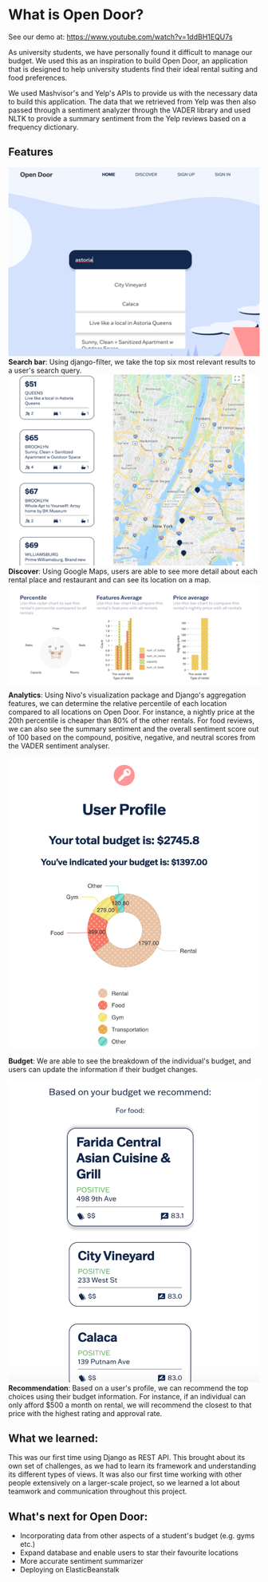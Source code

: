 # What is Open Door?
See our demo at: https://www.youtube.com/watch?v=1ddBH1EQU7s

  As university students, we have personally found it difficult to manage our budget. We used this as
  an inspiration to build Open Door, an application that is designed to help university students find their
  ideal rental suiting and food preferences.
 
  We used Mashvisor's and Yelp's APIs to provide us with the necessary data to build this application. The data
  that we retrieved from Yelp was then also passed through a sentiment analyzer through the VADER library
  and used NLTK to provide a summary sentiment from the Yelp reviews based on a frequency dictionary.

## Features
![Search-page](https://github.com/xsharonhe/open_door/blob/main/frontend/src/scenes/assets/search.png)
<b> Search bar</b>: Using django-filter, we take the top six most relevant results to a user's search query.
![Discover-page](https://github.com/xsharonhe/open_door/blob/main/frontend/src/scenes/assets/discover.png)
<b> Discover</b>: Using Google Maps, users are able to see more detail about each rental place and restaurant and can see its location on a map.
![Analytics-page](https://github.com/xsharonhe/open_door/blob/main/frontend/src/scenes/assets/analytics.png)
<b> Analytics</b>: Using Nivo's visualization package and Django's aggregation features,
              we can determine the relative percentile of each location compared to all locations on Open Door.
              For instance, a nightly price at the 20th percentile is cheaper than 80% of the other rentals.
              For food reviews, we can also see the summary sentiment and the overall sentiment score out of 100
              based on the compound, positive, negative, and neutral scores from the VADER sentiment analyser.
              
![Budget-page](https://github.com/xsharonhe/open_door/blob/main/frontend/src/scenes/assets/budget.png)
             
<b> Budget</b>: We are able to see the breakdown of the individual's budget, and users can update 
              the information if their budget changes.

![Recommendation-page](https://github.com/xsharonhe/open_door/blob/main/frontend/src/scenes/assets/recommendation.png)
              <b> Recommendation</b>: Based on a user's profile, we can recommend the top choices using their 
              budget information. For instance, if an individual can only afford $500 a month on rental, we will
              recommend the closest to that price with the highest rating and approval rate.
      
 ## What we learned:
 This was our first time using Django as REST API. This brought about its own set of challenges,
 as we had to learn its framework and understanding its different types of views.
 It was also our first time working with other people extensively on a larger-scale project, so we learned a 
              lot about teamwork and communication throughout this project.
              
 ## What's next for Open Door:
  * Incorporating data from other aspects of a student's budget (e.g. gyms etc.) 
  * Expand database and enable users to star their favourite locations 
  * More accurate sentiment summarizer
  * Deploying on ElasticBeanstalk
